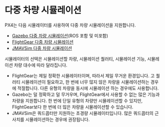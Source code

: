 # 다중 차량 시뮬레이션

PX4는 다음 시뮬레이터를 사용하여 다중 차량 시뮬레이션을 지원합니다.
- [Gazebo 다중 차량 시뮬레이션](../simulation/multi_vehicle_simulation_gazebo.md)(ROS 포함 및 미포함)
- [FlightGear 다중 차량 시뮬레이션](../simulation/multi_vehicle_flightgear.md)
- [JMAVSim 다중 차량 시뮬레이션](../simulation/multi_vehicle_jmavsim.md)

시뮬레이터의 선택은 시뮬레이션할 차량, 시뮬레이션 퀄러티, 시뮬레이션 기능, 시뮬레이션 차량 대수에 따라 달라집니다.
- FlightGear는 제일 정확한 시뮬레이터이며, 따라서 제일 무거운 환경입니다. 고 퀄러티 시뮬레이션이 필요하고, 한 번에 너무 많지 않은 차량을 시뮬레이션하는 경우에 적절합니다. 다른 유형의 차량을 동시에 시뮬레이션 하는 경우에도 사용합니다.
- Gazebo는 덜 정확하고 덜 무거우며, FlightGear에서 사용할 수 없는 많은 기능과 차량을 지원합니다. 한 번에 단일 유형의 차량만 시뮬레이션할 수 있지만, FlightGear보다 한 번에 더 많은 차량을 시뮬레이션할 수 있습니다.
- JMAVSim은 쿼드콥터만 지원하는 초경량 시뮬레이터입니다. 많은 쿼드콥터의 근사치를 시뮬레이션하는 경우에 권장됩니다.
